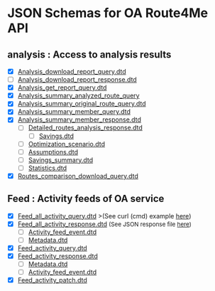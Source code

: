# JSON Schemas for OA Route4Me API

## analysis : Access to analysis results

- [x] [Analysis_download_report_query.dtd](Analysis_download_report_query.dtd "Query. Download detailed routes analysis reports as csv/xls/pdf file. Endpoint: /analysis/download/report")
- [ ] [Analysis_download_report_response.dtd](Analysis_download_report_response.dtd "Response from downloading of the detailed routes analysis reports as csv/xls/pdf file.")
- [x] [Analysis_get_report_query.dtd](Analysis_get_report_query.dtd "Endpoint: /analysis/report/{report_id}")
- [x] [Analysis_summary_analyzed_route_query](Analysis_summary_analyzed_route_query "Query. Returns detailed analysis summary by analysis route id from OA. Endpoint: /analysis/route/{analyzed_route_id}")
- [x] [Analysis_summary_original_route_query.dtd](Analysis_summary_original_route_query.dtd "Query.Returns detailed analysis summary for Route planned in the Route4Me(or other system). Endpoint: /analysis/summary/{original_route_id}")
- [x] [Analysis_summary_member_query.dtd](Analysis_summary_member_query.dtd "Query. Returns detailed analysis summary for requested member")
- [x] [Analysis_summary_member_response.dtd](Analysis_summary_member_response.dtd "Response. Returns detailed analysis summary for requested member. Endpoint: /analysis/summary")
   - [ ] [Detailed_routes_analysis_response.dtd]( Detailed_routes_analysis_response.dtd "Sub-schema. Routes detailed analysis.")
       - [ ] [Savings.dtd](Savings.dtd "Sub-schema")
   - [ ] [Optimization_scenario.dtd](Optimization_scenario.dtd "Sub-schema. Optimization scenario")
   - [ ] [Assumptions.dtd](Assumptions.dtd "Sub-schema. Assumptions for optimization")
   - [ ] [Savings_summary.dtd](Savings_summary.dtd "Sub-schema. Savings summary")
   - [ ] [Statistics.dtd](Statistics.dtd "Sub-schema")
- [x] [Routes_comparison_download_query.dtd](Routes_comparison_download_query.dtd "Query. Download routes comparison reports as csv or xls file. Endpoint: /analysis/routes_comparison/{analyzed_route_id}/download/report")

## Feed : Activity feeds of OA service
- [x] [Feed_all_activity_query.dtd](Feed_all_activity_query.dtd "Query. All OA actions in one feed. Endpoint: /feed/all") >(See curl (cmd) example [here](https://github.com/route4me/route4me-curl/blob/master/Windows/Route4Me%20OA/Activity%20Feed/Feed_all_activity_response.bat))
- [x] [Feed_all_activity_response.dtd](Feed_all_activity_response.dtd "Response. All OA actions in one feed. Endpoint: /feed/all") <font size="2">(See JSON response file [here](https://github.com/route4me/route4me-curl/blob/master/Windows/Route4Me%20OA/Activity%20Feed/Feed_all_activity_RESPONSE.json))</font>
    - [ ] [Activity_feed_event.dtd](Activity_feed_event.dtd "Sub-schema. Array of the activity feed events")
    - [ ] [Metadata.dtd](Metadata.dtd "Sub-schema. Metadata")
- [x] [Feed_activity_query.dtd](Feed_activity_query.dtd "Query. Get generall information about event by its id. Endpoint: /feed/event/{event_id}")
- [x] [Feed_activity_response.dtd](Feed_activity_response.dtd "Response. Get generall information about event by its id. Endpoint: /feed/event/{event_id}")
    - [ ] [Metadata.dtd](Metadata.dtd "Sub-schema. Metadata")
    - [ ] [Activity_feed_event.dtd](Activity_feed_event.dtd "Sub-schema. Activity feed event")
- [x] [Feed_activity_patch.dtd](Feed_activity_patch.dtd "Patch. Hide/unhide wrong events from the feed. Endpoint: /feed/event/{event_id}")
